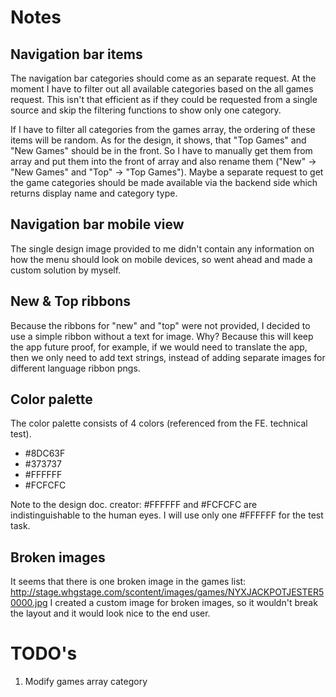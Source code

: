 # Notes
## Navigation bar items
The navigation bar categories should come as an separate request. At the moment I have to filter out all available categories based on the all games request. This isn't that efficient as if they could be requested from a single source and skip the filtering functions to show only one category.

If I have to filter all categories from the games array, the ordering of these items will be random. As for the design, it shows, that "Top Games" and "New Games" should be in the front. So I have to manually get them from array and put them into the front of array and also rename them ("New" -> "New Games" and "Top" -> "Top Games"). Maybe a separate request to get the game categories should be made available via the backend side which returns display name and category type. 

## Navigation bar mobile view
The single design image provided to me didn't contain any information on how the menu should look on mobile devices, so went ahead and made a custom solution by myself.

## New & Top ribbons
Because the ribbons for "new" and "top" were not provided, I decided to use a simple ribbon without a text for image. Why? Because this will keep the app future proof, for example, if we would need to translate the app, then we only need to add text strings, instead of adding separate images for different language ribbon pngs.

## Color palette
The color palette consists of 4 colors (referenced from the FE. technical test).
* #8DC63F
* #373737
* #FFFFFF
* #FCFCFC

Note to the design doc. creator: 
#FFFFFF and #FCFCFC are indistinguishable to the human eyes. I will use only one #FFFFFF for the test task.  

## Broken images
It seems that there is one broken image in the games list: 
http://stage.whgstage.com/scontent/images/games/NYXJACKPOTJESTER50000.jpg
I created a custom image for broken images, so it wouldn't break the layout and it would look nice to the end user.

# TODO's
1. Modify games array category
